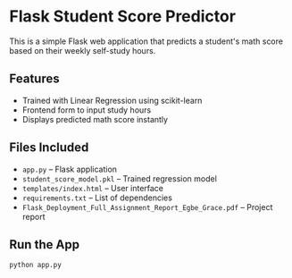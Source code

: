 # Flask Student Score Predictor

This is a simple Flask web application that predicts a student's math score based on their weekly self-study hours.

## Features
- Trained with Linear Regression using scikit-learn
- Frontend form to input study hours
- Displays predicted math score instantly

## Files Included
- `app.py` – Flask application
- `student_score_model.pkl` – Trained regression model
- `templates/index.html` – User interface
- `requirements.txt` – List of dependencies
- `Flask_Deployment_Full_Assignment_Report_Egbe_Grace.pdf` – Project report

## Run the App
```bash
python app.py
